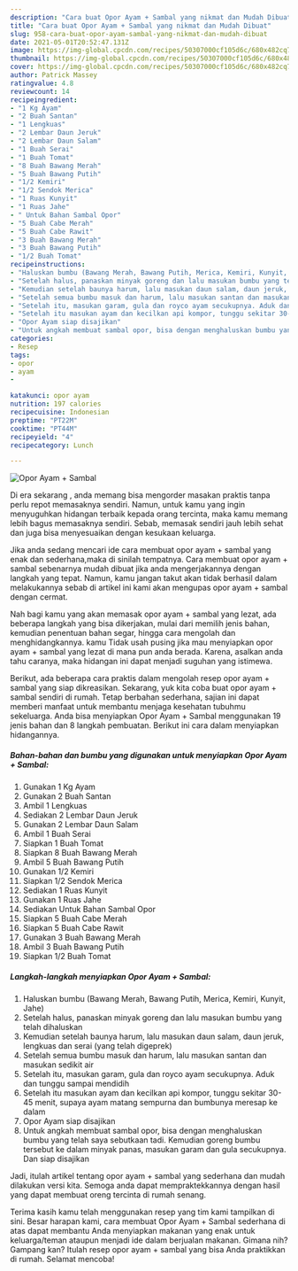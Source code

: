 ```yaml
---
description: "Cara buat Opor Ayam + Sambal yang nikmat dan Mudah Dibuat"
title: "Cara buat Opor Ayam + Sambal yang nikmat dan Mudah Dibuat"
slug: 958-cara-buat-opor-ayam-sambal-yang-nikmat-dan-mudah-dibuat
date: 2021-05-01T20:52:47.131Z
image: https://img-global.cpcdn.com/recipes/50307000cf105d6c/680x482cq70/opor-ayam-sambal-foto-resep-utama.jpg
thumbnail: https://img-global.cpcdn.com/recipes/50307000cf105d6c/680x482cq70/opor-ayam-sambal-foto-resep-utama.jpg
cover: https://img-global.cpcdn.com/recipes/50307000cf105d6c/680x482cq70/opor-ayam-sambal-foto-resep-utama.jpg
author: Patrick Massey
ratingvalue: 4.8
reviewcount: 14
recipeingredient:
- "1 Kg Ayam"
- "2 Buah Santan"
- "1 Lengkuas"
- "2 Lembar Daun Jeruk"
- "2 Lembar Daun Salam"
- "1 Buah Serai"
- "1 Buah Tomat"
- "8 Buah Bawang Merah"
- "5 Buah Bawang Putih"
- "1/2 Kemiri"
- "1/2 Sendok Merica"
- "1 Ruas Kunyit"
- "1 Ruas Jahe"
- " Untuk Bahan Sambal Opor"
- "5 Buah Cabe Merah"
- "5 Buah Cabe Rawit"
- "3 Buah Bawang Merah"
- "3 Buah Bawang Putih"
- "1/2 Buah Tomat"
recipeinstructions:
- "Haluskan bumbu (Bawang Merah, Bawang Putih, Merica, Kemiri, Kunyit, Jahe)"
- "Setelah halus, panaskan minyak goreng dan lalu masukan bumbu yang telah dihaluskan"
- "Kemudian setelah baunya harum, lalu masukan daun salam, daun jeruk, lengkuas dan serai (yang telah digeprek)"
- "Setelah semua bumbu masuk dan harum, lalu masukan santan dan masukan sedikit air"
- "Setelah itu, masukan garam, gula dan royco ayam secukupnya. Aduk dan tunggu sampai mendidih"
- "Setelah itu masukan ayam dan kecilkan api kompor, tunggu sekitar 30-45 menit, supaya ayam matang sempurna dan bumbunya meresap ke dalam"
- "Opor Ayam siap disajikan"
- "Untuk angkah membuat sambal opor, bisa dengan menghaluskan bumbu yang telah saya sebutkaan tadi. Kemudian goreng bumbu tersebut ke dalam minyak panas, masukan garam dan gula secukupnya. Dan siap disajikan"
categories:
- Resep
tags:
- opor
- ayam
- 

katakunci: opor ayam  
nutrition: 197 calories
recipecuisine: Indonesian
preptime: "PT22M"
cooktime: "PT44M"
recipeyield: "4"
recipecategory: Lunch

---
```



![Opor Ayam + Sambal](https://img-global.cpcdn.com/recipes/50307000cf105d6c/680x482cq70/opor-ayam-sambal-foto-resep-utama.jpg)

Di era  sekarang , anda memang bisa mengorder masakan praktis tanpa perlu repot memasaknya sendiri. Namun, untuk kamu yang ingin menyuguhkan hidangan terbaik kepada orang tercinta, maka kamu memang lebih bagus memasaknya sendiri. Sebab, memasak sendiri jauh lebih sehat dan juga bisa menyesuaikan dengan kesukaan keluarga.

Jika anda sedang mencari ide cara membuat opor ayam + sambal yang enak dan sederhana,maka di sinilah tempatnya. Cara membuat opor ayam + sambal  sebenarnya mudah dibuat jika anda mengerjakannya dengan langkah yang tepat. Namun, kamu jangan takut akan tidak berhasil dalam melakukannya 
sebab di artikel ini kami akan mengupas opor ayam + sambal dengan cermat.  



Nah bagi kamu yang akan memasak opor ayam + sambal yang lezat, ada beberapa langkah yang bisa dikerjakan, mulai dari memilih jenis bahan, kemudian penentuan bahan segar, hingga cara mengolah dan menghidangkannya. kamu Tidak usah pusing jika mau menyiapkan opor ayam + sambal yang lezat di mana pun anda berada. Karena, asalkan anda  tahu caranya, maka hidangan ini dapat menjadi suguhan yang istimewa.

Berikut, ada beberapa cara praktis  dalam mengolah resep opor ayam + sambal yang siap dikreasikan. Sekarang, yuk kita coba buat opor ayam + sambal sendiri di rumah. Tetap berbahan sederhana, sajian ini dapat memberi manfaat untuk membantu menjaga kesehatan tubuhmu sekeluarga. Anda bisa menyiapkan Opor Ayam + Sambal menggunakan 19 jenis bahan dan 8 langkah pembuatan. Berikut ini cara dalam menyiapkan hidangannya.

<!--inarticleads1-->

##### Bahan-bahan dan bumbu yang digunakan untuk menyiapkan Opor Ayam + Sambal:

1. Gunakan 1 Kg Ayam
1. Gunakan 2 Buah Santan
1. Ambil 1 Lengkuas
1. Sediakan 2 Lembar Daun Jeruk
1. Gunakan 2 Lembar Daun Salam
1. Ambil 1 Buah Serai
1. Siapkan 1 Buah Tomat
1. Siapkan 8 Buah Bawang Merah
1. Ambil 5 Buah Bawang Putih
1. Gunakan 1/2 Kemiri
1. Siapkan 1/2 Sendok Merica
1. Sediakan 1 Ruas Kunyit
1. Gunakan 1 Ruas Jahe
1. Sediakan  Untuk Bahan Sambal Opor
1. Siapkan 5 Buah Cabe Merah
1. Siapkan 5 Buah Cabe Rawit
1. Gunakan 3 Buah Bawang Merah
1. Ambil 3 Buah Bawang Putih
1. Siapkan 1/2 Buah Tomat




<!--inarticleads2-->

##### Langkah-langkah menyiapkan Opor Ayam + Sambal:

1. Haluskan bumbu (Bawang Merah, Bawang Putih, Merica, Kemiri, Kunyit, Jahe)
1. Setelah halus, panaskan minyak goreng dan lalu masukan bumbu yang telah dihaluskan
1. Kemudian setelah baunya harum, lalu masukan daun salam, daun jeruk, lengkuas dan serai (yang telah digeprek)
1. Setelah semua bumbu masuk dan harum, lalu masukan santan dan masukan sedikit air
1. Setelah itu, masukan garam, gula dan royco ayam secukupnya. Aduk dan tunggu sampai mendidih
1. Setelah itu masukan ayam dan kecilkan api kompor, tunggu sekitar 30-45 menit, supaya ayam matang sempurna dan bumbunya meresap ke dalam
1. Opor Ayam siap disajikan
1. Untuk angkah membuat sambal opor, bisa dengan menghaluskan bumbu yang telah saya sebutkaan tadi. Kemudian goreng bumbu tersebut ke dalam minyak panas, masukan garam dan gula secukupnya. Dan siap disajikan




Jadi, itulah artikel tentang  opor ayam + sambal  yang sederhana dan mudah dilakukan versi kita. Semoga anda dapat mempraktekkannya dengan hasil yang dapat membuat oreng tercinta di rumah senang. 

Terima kasih kamu telah menggunakan resep yang tim kami tampilkan di sini. Besar harapan kami, cara membuat  Opor Ayam + Sambal sederhana di atas dapat membantu Anda menyiapkan makanan yang enak untuk keluarga/teman ataupun menjadi ide dalam berjualan makanan. Gimana nih? Gampang kan? Itulah resep opor ayam + sambal yang bisa Anda praktikkan di rumah. Selamat mencoba!

